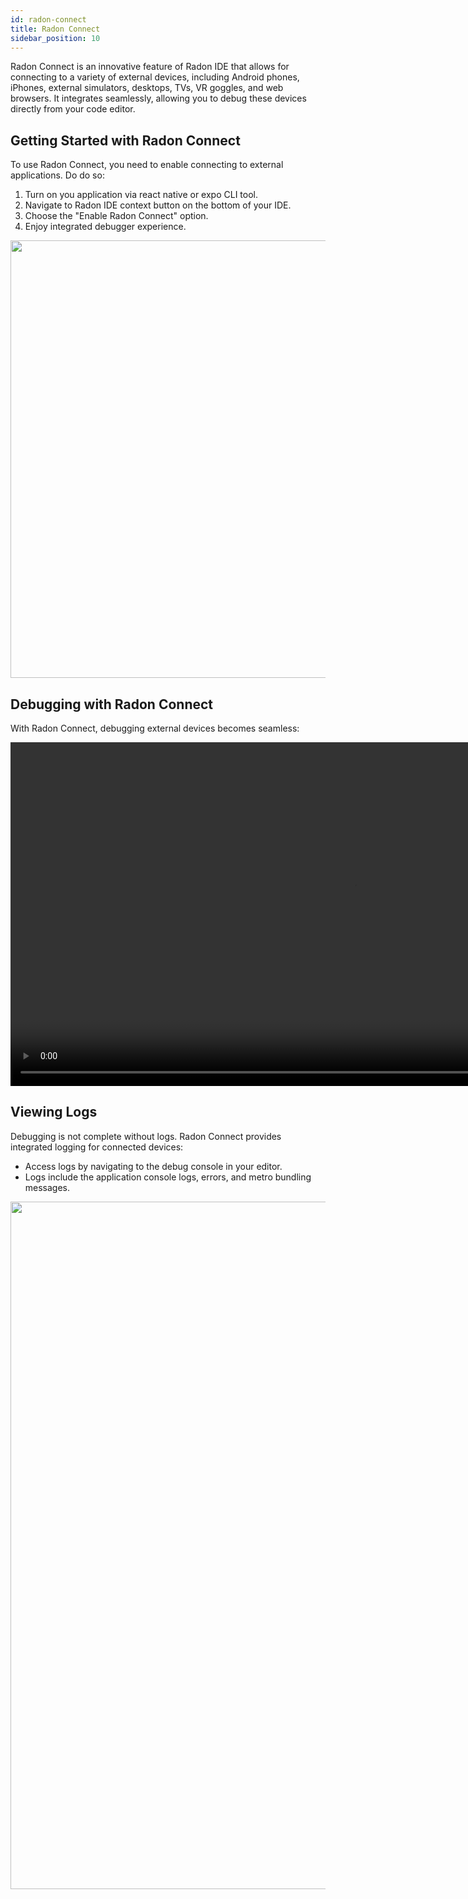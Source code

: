 ```yaml
---
id: radon-connect
title: Radon Connect
sidebar_position: 10
---
```


Radon Connect is an innovative feature of Radon IDE that allows for connecting to a variety of external devices, including Android phones, iPhones, external simulators, desktops, TVs, VR goggles, and web browsers. It integrates seamlessly, allowing you to debug these devices directly from your code editor.

## Getting Started with Radon Connect
To use Radon Connect, you need to enable connecting to external applications. Do do so: 

1. Turn on you application via react native or expo CLI tool.
2. Navigate to Radon IDE context button on the bottom of your IDE.
3. Choose the "Enable Radon Connect" option. 
4. Enjoy integrated debugger experience. 

<img width="700" src="/img/docs/enable_radon_connect.png" className="shadow-image"/>

## Debugging with Radon Connect
With Radon Connect, debugging external devices becomes seamless:


<video autoPlay loop width="1100" controls className="shadow-image">
  <source src="/video/radon-connect.mp4" type="video/mp4"/>
</video>

## Viewing Logs
Debugging is not complete without logs. Radon Connect provides integrated logging for connected devices:

- Access logs by navigating to the debug console in your editor.
- Logs include the application console logs, errors, and metro bundling messages.

<img width="1100" src="/img/docs/radon_connect_debug_console.png" className="shadow-image"/>

